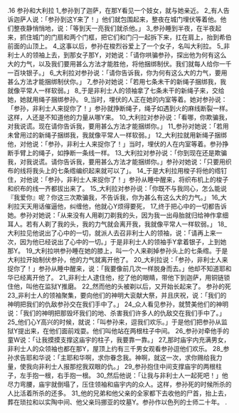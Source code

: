 .16 
参孙和大利拉 
1_参孙到了迦萨，在那Y看见一个妓女，就与她亲近。 2_有人告诉迦萨人说：「参孙到这Y来了！」他们就包围起来，整夜在城门埋伏等着他。他们整夜静悄悄地，说：「等到天一亮我们就杀他。」 3_参孙睡到半夜，在半夜起来，抓住城门的门扇和两个门框，把它们和门闩一起拆下来，扛在肩上，抬到希伯前面的山顶上。 
4_这事以后，参孙在梭烈谷爱上了一个女子，名叫大利拉。 5_非利士人的领袖上去，到那女子那Y，对她说：「请你哄骗参孙，探出他为何有这么大的力气，以及我们要用甚么方法才能胜他，将他捆绑制伏。我们就每人给你一千一百块银子。」 6_大利拉对参孙说：「请你告诉我，你为何有这么大的力气，要用甚么方法才能捆绑制伏你。」 7_参孙对她说：「若用七条未干的新绳子捆绑我，我就像平常人一样软弱。」 8_于是非利士人的领袖拿了七条未干的新绳子来，交给她，她就用绳子捆绑参孙。 9_当时，埋伏的人正在她的内室等着。她对参孙说：「参孙，非利士人来捉你了！」参孙就挣断绳子，绳子如遇到火的麻线断裂一样。这样，人还是不知道他的力量从哪Y来。 
10_大利拉对参孙说：「看哪，你欺骗我，对我说谎。现在请你告诉我，要用甚么方法才能捆绑你。」 11_参孙对她说：「若用未曾用过的新绳子捆绑我，我就像平常人一样软弱。」 12_大利拉就用新绳子捆绑他，对他说：「参孙，非利士人来捉你了！」当时，埋伏的人在内室等着。参孙挣断手臂上的绳子，如挣断一条线一样。 
13_大利拉对参孙说：「你到现在还是欺骗我，对我说谎。请你告诉我，要用甚么方法才能捆绑你。」参孙对她说：「只要用织布的线将我头上的七条绺编织起来就可以了」。 14_于是大利拉用梭子将他的绺钉住，对他说：「参孙，非利士人来捉你了！」参孙从睡中醒来，将织布机上的梭子和织布的线一齐都拔出来了。 
15_大利拉对参孙说：「你既不与我同心，怎么能说『我爱你』呢？你这三次欺骗我，不告诉我，你为甚么有这么大的力气。」 16_大利拉天天用话催逼他，纠缠他，他就心Y烦得要死， 17_终于把心中的一切都告诉她。参孙对她说：「从来没有人用剃刀剃我的头，因为我一出母胎就归给神作拿细耳人。若有人剃了我的头，我的力气就会离开我，我就像平常人一样软弱。」 
18_大利拉见他说出了心中的一切，就派人去召非利士人的领袖，说：「请再上来一次，因为他已经说出了心中的一切。」于是非利士人的领袖手Y拿着银子，上到她那Y。 19_大利拉哄参孙睡在她的膝上，叫一个人来剃掉参孙头上的七条绺。于是大利拉开始制伏参孙，他的力气就离开他了。 20_大利拉说：「参孙，非利士人来捉你了！」参孙从睡中醒来，说：「我要像前几次一样脱身而去。」他却不知道耶和华已经离开他了。 21_非利士人逮住他，挖了他的眼睛，带他下到迦萨，用铜链锁住他，叫他在监狱Y推磨。 22_然而他的头被剃以后，又开始长起来了。 
参孙的死 
23_非利士人的领袖聚集，要向他们的神明大衮献大祭，并且庆祝，说：「我们的神明把我们的仇敌参孙交在我们手中了。」 24_众人看见参孙，就赞美他们的神明说：「我们的神明把那毁坏我们的地、杀害我们许多人的仇敌交在我们手中了。」 25_他们心Y高兴的时候，就说：「叫参孙来，逗我们欢乐。」于是他们把参孙从监狱Y提出来，在他们面前戏耍。他们叫他站在两根柱子中间。 26_参孙对牵他手的童W说：「让我摸摸支撑这庙宇的柱子，我要靠一靠。」 27_那时庙宇内充满男女，非利士人的众领袖也都在那Y，屋顶上约有三千男女观看参孙逗他们欢乐。 
28_参孙求告耶和华说：「主耶和华啊，求你眷念我。神啊，就这一次，求你赐给我力量，使我向非利士人报那挖我双眼的仇。」 29_参孙抱住中间支撑庙宇的两根柱子，左手抱一根，右手抱一根。 30_然后他说：「让我与非利士人一起死吧！」他尽力弯腰，庙宇就倒塌了，压住领袖和庙宇内的众人。这样，参孙死的时候所杀的人比活着所杀的还多。 31_他的兄弟和他父亲的全家都下去收他的尸首，抬上去，葬在琐拉和以实陶中间、他父亲玛挪亚的坟墓Y。参孙作以色列的士师二十年。 
.